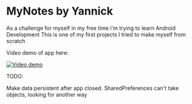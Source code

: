 # MyNotes by Yannick
As a challenge for myself in my free time i'm trying to learn Android Development
This is one of my first projects I tried to make myself from scratch



Video demo of app here:

[![Video demo](https://img.youtube.com/vi/UVDgeH9-GB0/0.jpg)](https://www.youtube.com/watch?v=UVDgeH9-GB0)

TODO:

Make data persistent after app closed. SharedPreferences can't take objects, looking for another way
